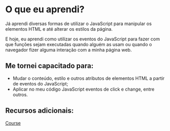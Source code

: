 # O que eu aprendi?

Já aprendi diversas formas de utilizar o JavaScript para manipular os elementos HTML e até alterar os estilos da página.

E hoje, eu aprendi como utilizar os eventos do JavaScript para fazer com que funções sejam executadas quando alguém as usam ou quando o navegador fizer alguma interação com a minha página web.

## Me tornei capacitado para:

- Mudar o conteúdo, estilo e outros atributos de elementos HTML a partir de eventos do JavaScript;
- Aplicar no meu código JavaScript eventos de click e change, entre outros.

## Recursos adicionais:

[Course](https://app.betrybe.com/course/fundamentals/javascript-dom-eventos-e-web-storage/javascript-eventos/17f2fe86-921e-4e5c-ba08-b6ac47bec409/recursos-adicionais-opcional/c704952e-57d1-4196-9f8c-5fda170ed93e?use_case=side_bar)
